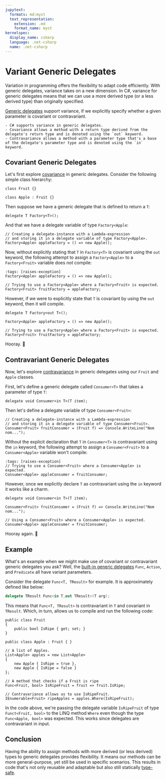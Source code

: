 ```yaml
---
jupytext:
  formats: md:myst
  text_representation:
    extension: .md
    format_name: myst
kernelspec:
  display_name: csharp
  language: .net-csharp
  name: .net-csharp
---
```


# Variant Generic Delegates

Variation in programming offers the flexibility to adapt code efficiently. With generic delegates, variance takes on a new dimension. In C#, variance for generic delegates means that we can use a more derived type (or a less derived type) than originally specified.

[Generic delegates](generic-delegates) support variance, if we explicitly specify whether a given parameter is covariant or contravariant.

```{admonition} Key points
- C# supports variance in generic delegates.
- Covariance allows a method with a return type derived from the delegate's return type and is denoted using the `out` keyword.
- Contravariance allows a method with a parameter type that's a base of the delegate's parameter type and is denoted using the `in` keyword.
```

## Covariant Generic Delegates

Let's first explore [covariance](covariance) in generic delegates.
Consider the following simple class hierarchy:

```{code-cell}
class Fruit {}
```

```{code-cell}
class Apple : Fruit {}
```

Then suppose we have a generic delegate that is defined to return a `T`:

```{code-cell}
delegate T Factory<T>();
```

And that we have a delegate variable of type `Factory<Apple`:

```{code-cell}
// Creating a delegate-instance with a Lambda-expression
// and storing it in a delegate variable of type Factory<Apple>.
Factory<Apple> appleFactory = () => new Apple();
```

Now, without explicitly stating that `T` in `Factory<T>` is covariant using the `out` keyword, the following attempt to assign a `Factory<Apple>` to a `Factory<Fruit>` variable does *not* compile:

```{code-cell}
:tags: [raises-exception]
Factory<Apple> appleFactory = () => new Apple();

// Trying to use a Factory<Apple> where a Factory<Fruit> is expected.
Factory<Fruit> fruitFactory = appleFactory;
```

However, if we were to explicitly state that `T` is covariant by using the `out` keyword, then it will compile.

```{code-cell}
delegate T Factory<out T>();
```

```{code-cell}
Factory<Apple> appleFactory = () => new Apple();

// Trying to use a Factory<Apple> where a Factory<Fruit> is expected.
Factory<Fruit> fruitFactory = appleFactory;
```

Hooray. 🙌

## Contravariant Generic Delegates

Now, let's explore [contravariance](contravariance) in generic delegates using our `Fruit` and `Apple` classes.

First, let's define a generic delegate called `Consumer<T>` that takes a parameter of type `T`:

```{code-cell}
delegate void Consumer<in T>(T item);
```

Then let's define a delegate variable of type `Consumer<Fruit>`:

```{code-cell}
// Creating a delegate-instance with a Lambda-expression
// and storing it in a delegate variable of type Consumer<Fruit>.
Consumer<Fruit> fruitConsumer = (Fruit f) => Console.WriteLine("Nom nom...");
```

Without the explicit declaration that `T` in `Consumer<T>` is contravariant using the `in` keyword, the following attempt to assign a `Consumer<Fruit>` to a `Consumer<Apple>` variable won't compile:

```{code-cell}
:tags: [raises-exception]
// Trying to use a Consumer<Fruit> where a Consumer<Apple> is expected.
Consumer<Apple> appleConsumer = fruitConsumer;
```

However, once we explicitly declare `T` as contravariant using the `in` keyword it works like a charm.

```{code-cell}
delegate void Consumer<in T>(T item);
```

```{code-cell}
Consumer<Fruit> fruitConsumer = (Fruit f) => Console.WriteLine("Nom nom...");

// Using a Consumer<Fruit> where a Consumer<Apple> is expected.
Consumer<Apple> appleConsumer = fruitConsumer;
```

Hooray again. 🙌

## Example

What's an example when we might make use of covariant or contravariant generic delegates you ask? Well, the [built-in generic delegates](built-in-delegates) `Func`, `Action`, and `Predicate` all have variant parameters.

Consider the delegate `Func<T, TResult>` for example. It is approximately defined like below:

```csharp
delegate TResult Func<in T,out TResult>(T arg);
```

This means that `Func<T, TResult>` is contravariant in `T` and covariant in `TResult`.
Which, in turn, allows us to compile and run the following code:

```{code-cell}
public class Fruit
{
    public bool IsRipe { get; set; }
}
```

```{code-cell}
public class Apple : Fruit { }
```

```{code-cell}
// A list of Apples.
List<Apple> apples = new List<Apple>
{
    new Apple { IsRipe = true },
    new Apple { IsRipe = false }
};

// A method that checks if a Fruit is ripe
Func<Fruit, bool> IsRipeFruit = fruit => fruit.IsRipe;

// Contravariance allows us to use IsRipeFruit.
IEnumerable<Fruit> ripeApples = apples.Where(IsRipeFruit);
```

In the code above, we're passing the delegate variable `IsRipeFruit` of type `Funct<Fruit, bool>` to the LINQ method `Where` even though the type `Func<Apple, bool>` was expected. This works since delegates are contravariant in input.


## Conclusion

Having the ability to assign methods with more derived (or less derived) types to generic delegates provides flexibility. It means our methods can be more general-purpose, yet still be used in specific scenarios. This results in code that's not only reusable and adaptable but also still statically [type-safe](type-checking).

